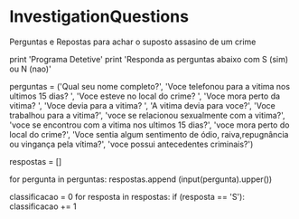 # InvestigationQuestions

Perguntas e Repostas para achar o suposto assasino de um crime

print
'Programa Detetive'
print
'Responda as perguntas abaixo com S (sim) ou N (nao)'

perguntas = ('Qual seu nome completo?',
             'Voce telefonou para a vitima nos ultimos 15 dias? ',
             'Voce esteve no local do crime? ',
             'Voce mora perto da vitima? ',
             'Voce devia para a vitima? ',
             'A vitima devia para voce?',
             'Voce trabalhou para a vitima?',
             'voce se relacionou sexualmente com a vitima?',
             'voce se encontrou com a vitima nos ultimos 15 dias?',
             'voce mora perto do local do crime?',
             'Voce sentia algum sentimento de ódio, raiva,repugnância ou vingança pela vítima?',
             'voce possui antecedentes criminais?')

respostas = []

for pergunta in perguntas:
    respostas.append (input(pergunta).upper())

classificacao = 0
for resposta in respostas:
    if (resposta == 'S'):
        classificacao += 1

